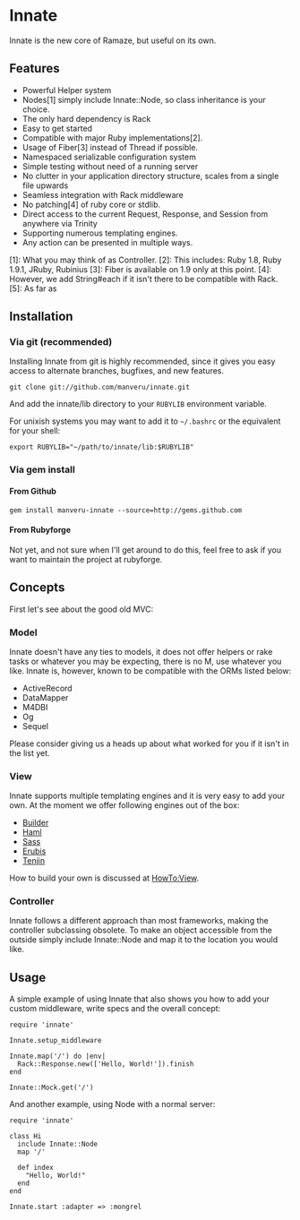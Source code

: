 # Innate

Innate is the new core of Ramaze, but useful on its own.

## Features

* Powerful Helper system
* Nodes[1] simply include Innate::Node, so class inheritance is your choice.
* The only hard dependency is Rack
* Easy to get started
* Compatible with major Ruby implementations[2].
* Usage of Fiber[3] instead of Thread if possible.
* Namespaced serializable configuration system
* Simple testing without need of a running server
* No clutter in your application directory structure, scales from a single file
  upwards
* Seamless integration with Rack middleware
* No patching[4] of ruby core or stdlib.
* Direct access to the current Request, Response, and Session from anywhere via
  Trinity
* Supporting numerous templating engines.
* Any action can be presented in multiple ways.

[1]: What you may think of as Controller.
[2]: This includes: Ruby 1.8, Ruby 1.9.1, JRuby, Rubinius
[3]: Fiber is available on 1.9 only at this point.
[4]: However, we add String#each if it isn't there to be compatible with Rack.
[5]: As far as 

## Installation

### Via git (recommended)

Installing Innate from git is highly recommended, since it gives you easy
access to alternate branches, bugfixes, and new features.

    git clone git://github.com/manveru/innate.git

And add the innate/lib directory to your `RUBYLIB` environment variable.

For unixish systems you may want to add it to `~/.bashrc` or the equivalent for
your shell:

    export RUBYLIB="~/path/to/innate/lib:$RUBYLIB"

### Via gem install

#### From Github

    gem install manveru-innate --source=http://gems.github.com

#### From Rubyforge

Not yet, and not sure when I'll get around to do this, feel free to ask if you
want to maintain the project at rubyforge.

## Concepts

First let's see about the good old MVC:

### Model

Innate doesn't have any ties to models, it does not offer helpers or rake tasks
or whatever you may be expecting, there is no M, use whatever you like.
Innate is, however, known to be compatible with the ORMs listed below:

* ActiveRecord
* DataMapper
* M4DBI
* Og
* Sequel

Please consider giving us a heads up about what worked for you if it isn't in
the list yet.

### View

Innate supports multiple templating engines and it is very easy to add your own.
At the moment we offer following engines out of the box:

* [Builder](http://builder.rubyforge.org)
* [Haml](http://haml.hamptoncatlin.com/)
* [Sass](http://haml.hamptoncatlin.com/docs/sass)
* [Erubis](http://rubyforge.org/projects/erubis)
* [Tenjin](http://www.kuwata-lab.com/tenjin/)

How to build your own is discussed at [HowTo:View](http://ramaze.net/HowTo:View).

### Controller

Innate follows a different approach than most frameworks, making the controller
subclassing obsolete. To make an object accessible from the outside simply
include Innate::Node and map it to the location you would like.

## Usage

A simple example of using Innate that also shows you how to add your custom
middleware, write specs and the overall concept:

    require 'innate'

    Innate.setup_middleware

    Innate.map('/') do |env|
      Rack::Response.new(['Hello, World!']).finish
    end

    Innate::Mock.get('/')

And another example, using Node with a normal server:

    require 'innate'

    class Hi
      include Innate::Node
      map '/'

      def index
        "Hello, World!"
      end
    end

    Innate.start :adapter => :mongrel
